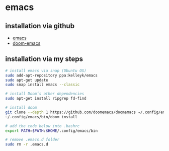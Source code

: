 # emacs

## installation via github
- [emacs](https://github.com/doomemacs/doomemacs/blob/master/docs/getting_started.org#ubuntu)
- [doom-emacs](https://github.com/doomemacs/doomemacs#install)

## installation via my steps
```bash
# install emacs via snap (Ubuntu OS)
sudo add-apt-repository ppa:kelleyk/emacs
sudo apt-get update
sudo snap install emacs --classic

# install Doom’s other dependencies
sudo apt-get install ripgrep fd-find

# install doom
git clone --depth 1 https://github.com/doomemacs/doomemacs ~/.config/emacs
~/.config/emacs/bin/doom install

# add the code below into .bashrc
export PATH=$PATH:$HOME/.config/emacs/bin

# remove .emacs.d folder
sudo rm -r .emacs.d
```
